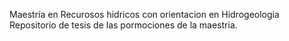 Maestría en Recurosos hidricos con orientacion en Hidrogeologia
<br/>
Repositorio de tesis de las pormociones de la maestria.

